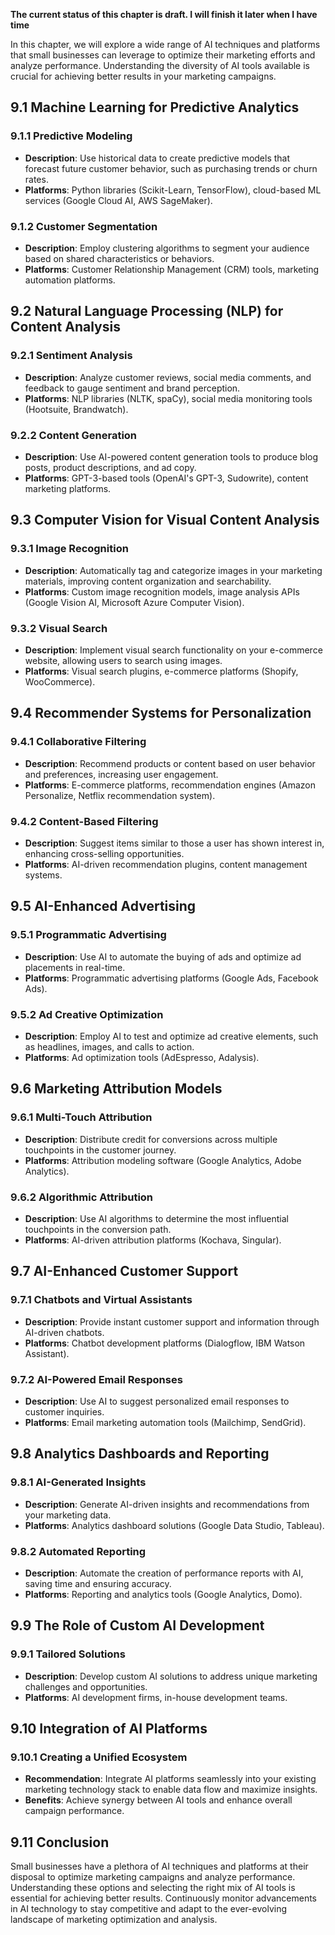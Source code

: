 **The current status of this chapter is draft. I will finish it later when I have time**

In this chapter, we will explore a wide range of AI techniques and platforms that small businesses can leverage to optimize their marketing efforts and analyze performance. Understanding the diversity of AI tools available is crucial for achieving better results in your marketing campaigns.

9.1 Machine Learning for Predictive Analytics
---------------------------------------------

### 9.1.1 Predictive Modeling

* **Description**: Use historical data to create predictive models that forecast future customer behavior, such as purchasing trends or churn rates.
* **Platforms**: Python libraries (Scikit-Learn, TensorFlow), cloud-based ML services (Google Cloud AI, AWS SageMaker).

### 9.1.2 Customer Segmentation

* **Description**: Employ clustering algorithms to segment your audience based on shared characteristics or behaviors.
* **Platforms**: Customer Relationship Management (CRM) tools, marketing automation platforms.

9.2 Natural Language Processing (NLP) for Content Analysis
----------------------------------------------------------

### 9.2.1 Sentiment Analysis

* **Description**: Analyze customer reviews, social media comments, and feedback to gauge sentiment and brand perception.
* **Platforms**: NLP libraries (NLTK, spaCy), social media monitoring tools (Hootsuite, Brandwatch).

### 9.2.2 Content Generation

* **Description**: Use AI-powered content generation tools to produce blog posts, product descriptions, and ad copy.
* **Platforms**: GPT-3-based tools (OpenAI's GPT-3, Sudowrite), content marketing platforms.

9.3 Computer Vision for Visual Content Analysis
-----------------------------------------------

### 9.3.1 Image Recognition

* **Description**: Automatically tag and categorize images in your marketing materials, improving content organization and searchability.
* **Platforms**: Custom image recognition models, image analysis APIs (Google Vision AI, Microsoft Azure Computer Vision).

### 9.3.2 Visual Search

* **Description**: Implement visual search functionality on your e-commerce website, allowing users to search using images.
* **Platforms**: Visual search plugins, e-commerce platforms (Shopify, WooCommerce).

9.4 Recommender Systems for Personalization
-------------------------------------------

### 9.4.1 Collaborative Filtering

* **Description**: Recommend products or content based on user behavior and preferences, increasing user engagement.
* **Platforms**: E-commerce platforms, recommendation engines (Amazon Personalize, Netflix recommendation system).

### 9.4.2 Content-Based Filtering

* **Description**: Suggest items similar to those a user has shown interest in, enhancing cross-selling opportunities.
* **Platforms**: AI-driven recommendation plugins, content management systems.

9.5 AI-Enhanced Advertising
---------------------------

### 9.5.1 Programmatic Advertising

* **Description**: Use AI to automate the buying of ads and optimize ad placements in real-time.
* **Platforms**: Programmatic advertising platforms (Google Ads, Facebook Ads).

### 9.5.2 Ad Creative Optimization

* **Description**: Employ AI to test and optimize ad creative elements, such as headlines, images, and calls to action.
* **Platforms**: Ad optimization tools (AdEspresso, Adalysis).

9.6 Marketing Attribution Models
--------------------------------

### 9.6.1 Multi-Touch Attribution

* **Description**: Distribute credit for conversions across multiple touchpoints in the customer journey.
* **Platforms**: Attribution modeling software (Google Analytics, Adobe Analytics).

### 9.6.2 Algorithmic Attribution

* **Description**: Use AI algorithms to determine the most influential touchpoints in the conversion path.
* **Platforms**: AI-driven attribution platforms (Kochava, Singular).

9.7 AI-Enhanced Customer Support
--------------------------------

### 9.7.1 Chatbots and Virtual Assistants

* **Description**: Provide instant customer support and information through AI-driven chatbots.
* **Platforms**: Chatbot development platforms (Dialogflow, IBM Watson Assistant).

### 9.7.2 AI-Powered Email Responses

* **Description**: Use AI to suggest personalized email responses to customer inquiries.
* **Platforms**: Email marketing automation tools (Mailchimp, SendGrid).

9.8 Analytics Dashboards and Reporting
--------------------------------------

### 9.8.1 AI-Generated Insights

* **Description**: Generate AI-driven insights and recommendations from your marketing data.
* **Platforms**: Analytics dashboard solutions (Google Data Studio, Tableau).

### 9.8.2 Automated Reporting

* **Description**: Automate the creation of performance reports with AI, saving time and ensuring accuracy.
* **Platforms**: Reporting and analytics tools (Google Analytics, Domo).

9.9 The Role of Custom AI Development
-------------------------------------

### 9.9.1 Tailored Solutions

* **Description**: Develop custom AI solutions to address unique marketing challenges and opportunities.
* **Platforms**: AI development firms, in-house development teams.

9.10 Integration of AI Platforms
--------------------------------

### 9.10.1 Creating a Unified Ecosystem

* **Recommendation**: Integrate AI platforms seamlessly into your existing marketing technology stack to enable data flow and maximize insights.
* **Benefits**: Achieve synergy between AI tools and enhance overall campaign performance.

9.11 Conclusion
---------------

Small businesses have a plethora of AI techniques and platforms at their disposal to optimize marketing campaigns and analyze performance. Understanding these options and selecting the right mix of AI tools is essential for achieving better results. Continuously monitor advancements in AI technology to stay competitive and adapt to the ever-evolving landscape of marketing optimization and analysis.
